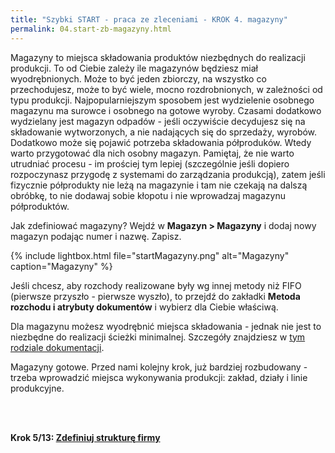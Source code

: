 ```yaml
---
title: "Szybki START - praca ze zleceniami - KROK 4. magazyny"
permalink: 04.start-zb-magazyny.html 
---
```


Magazyny to miejsca składowania produktów niezbędnych do realizacji produkcji. To od Ciebie zależy ile magazynów będziesz miał wyodrębnionych. Może to być jeden zbiorczy, na wszystko co przechodujesz, może to być wiele, mocno rozdrobnionych, w zależności od typu produkcji. Najpopularniejszym sposobem jest wydzielenie osobnego magazynu ma surowce i osobnego na gotowe wyroby. Czasami dodatkowo wydzielany jest magazyn odpadów - jeśli oczywiście decydujesz się na składowanie wytworzonych, a nie nadających się do sprzedaży, wyrobów. Dodatkowo może się pojawić potrzeba składowania półproduków. Wtedy warto przygotować dla nich osobny magazyn. Pamiętaj, że nie warto utrudniać procesu - im prościej tym lepiej (szczególnie jeśli dopiero rozpoczynasz przygodę z systemami do zarządzania produkcją), zatem jeśli fizycznie półprodukty nie leżą na magazynie i tam nie czekają na dalszą obróbkę, to nie dodawaj sobie kłopotu i nie wprowadzaj magazynu półproduktów.

Jak zdefiniować magazyny? Wejdź w **Magazyn > Magazyny** i dodaj nowy magazyn podając numer i nazwę. Zapisz. 

{% include lightbox.html file="startMagazyny.png" alt="Magazyny" caption="Magazyny" %}

Jeśli chcesz, aby rozchody realizowane były wg innej metody niż FIFO (pierwsze przyszło - pierwsze wyszło), to przejdź do zakładki **Metoda rozchodu i atrybuty dokumentów** i wybierz dla Ciebie właściwą. 

Dla magazynu możesz wyodrębnić miejsca składowania - jednak nie jest to niezbędne do realizacji ścieżki minimalnej. Szczegóły znajdziesz w [tym rodziale dokumentacji](/miejsca-skladowania).

Magazyny gotowe. Przed nami kolejny krok, już bardziej rozbudowany - trzeba wprowadzić miejsca wykonywania produkcji: zakład, działy i linie produkcyjne.


<br/>
<br/>

**Krok 5/13: [Zdefiniuj strukturę firmy](/05.start-zb-struktura-firmy)**